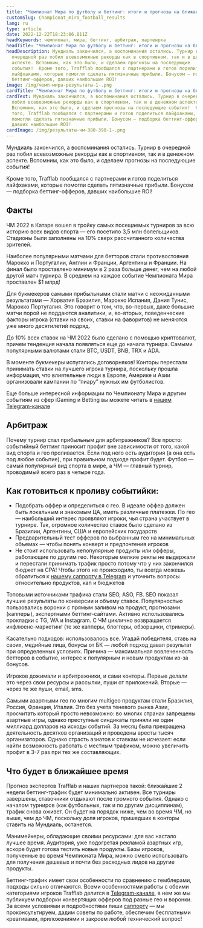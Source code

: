 ```yaml
---
title: "Чемпионат Мира по футболу и беттинг: итоги и прогнозы на ближайшее время"
customSlug: Championat_mira_football_results
lang: ru
type: article
date: 2022-12-22T18:23:06.811Z
headKeywords: чемпионат, мира, беттинг, арбитраж, партенрка
headTitle: "Чемпионат Мира по футболу и беттинг: итоги и прогнозы на ближайшее время"
headDescription: Мундиаль закончился, а воспоминания остались. Турнир в
  очередной раз побил всевозможные рекорды как в спортивном, так и в денежном
  аспекте. Вспомним, как это было, и сделаем прогнозы на последующие
  события!  Кроме того, Trafflab пообщался с партнерами и готов поделиться
  лайфхаками, которые помогли сделать пятизначные прибыли. Бонусом — подборка
  беттинг-офферов, давших наибольшие ROI!
image: /img/чемп-мира-результаты-1-.png
cardTitle: "Чемпионат Мира по футболу и беттинг: итоги и прогнозы на ближайшее время"
cardText: Мундиаль закончился, а воспоминания остались. Турнир в очередной раз
  побил всевозможные рекорды как в спортивном, так и в денежном аспекте.
  Вспомним, как это было, и сделаем прогнозы на последующие события!  Кроме
  того, Trafflab пообщался с партнерами и готов поделиться лайфхаками, которые
  помогли сделать пятизначные прибыли. Бонусом — подборка беттинг-офферов,
  давших наибольшие ROI!
cardImage: /img/результаты-чм-380-390-1-.png
---
```

Мундиаль закончился, а воспоминания остались. Турнир в очередной раз побил всевозможные рекорды как в спортивном, так и в денежном аспекте. Вспомним, как это было, и сделаем прогнозы на последующие события!

Кроме того, Trafflab пообщался с партнерами и готов поделиться лайфхаками, которые помогли сделать пятизначные прибыли. Бонусом — подборка беттинг-офферов, давших наибольшие ROI!

## Факты

ЧМ 2022 в Катаре вошел в тройку самых посещаемых турниров за всю историю всех видов спорта — его посетило 3,5 млн болельщиков. Стадионы были заполнены на 10% сверх рассчитанного количества зрителей.

Наиболее популярными матчами для бетторов стали противостояния Марокко и Португалии, Англии и Франции, Аргентины и Франции. На финал было проставлено минимум в 2 раза больше денег, чем на любой другой матч турнира. В среднем на каждое событие Чемпионата Мира проставлен $1 млрд!

Для букмекеров самыми прибыльными стали матчи с неожиданными результатами — Хорватия Бразилия, Марокко Испания, Дания Тунис, Марокко Португалия. Это говорит о том, что, во-первых, даже большие матчи порой не поддаются аналитики, и, во-вторых, поведенческие факторы игрока (ставки на своих, ставки на фаворитов) не меняются уже много десятилетий подряд.

До 10% всех ставок на ЧМ 2022 было сделано с помощью криптовалют, причем тенденция начала появляться еще до начала турнира. Самыми популярными валютами стали BTC, USDT, BNB, TRX и ADA.

В моменте букмекеры испугались договорняков! Конторы перестали принимать ставки на лучшего игрока турнира, поскольку прошла информация, что влиятельные люди в Европе, Америке и Азии организовали кампании по “пиару” нужных им футболистов.

Еще больше интересной информации по Чемпионату Мира и другим событиям из сфер iGaming и Betting вы можете читать в [нашем Telegram-канале](https://t.me/trafflabmedia)

## Арбитраж

Почему турнир стал прибыльным для арбитражников? Все просто: событийный беттинг приносит профит вне зависимости от того, какой вид спорта и гео проливается. Если под него есть аудитория (а она есть под любое событие), при правильном подходе профит будет. Футбол — самый популярный вид спорта в мире, а ЧМ — главный турнир, проводимый всего раз в четыре года.

## Как готовиться к проливу событийки:

* Подобрать оффер и определиться с гео. В идеале оффер должен быть локальным и знакомым ЦА, иметь различные платежки. По гео — наибольший интерес проявляют игроки, чья страна участвует в турнире. Так, огромное количество ставок было сделано из Бразилии, Аргентины, США и европейских государств
* Предварительный тест офферов по выбранным гео на минимальных объемах — чтобы понять конверт и предпочтения игроков
* Не стоит использовать непопулярные продукты или офферы, работающие по другим гео. Некоторые мелкие реклы не выдержали и перестали принимать трафик просто потому что у них закончился бюджет на CPA! Чтобы этого не происходило, ты всегда можешь обратиться к [нашему саппорту в Telegram](https://t.me/trafflab_cpa) и уточнить вопросы относительно продуктов, кап и бюджетов

Топовыми источниками трафика стали SEO, ASO, FB. SEO показал лучшие результаты по конверсии и объему ставок. Популярностью пользовались воронки с прямым заливом на продукт, прогнозами (капперы), экспертными беттинг-сайтами. Активно использовались прокладки с TG, WA и Instagram. С ЧМ циклично возвращается инфлюенс-маркетинг (те же капперы, блоггеры, обзорщики, стримеры).

Касательно подходов: использовалось все. Угадай победителя, ставь на своих, медийные лица, бонусы от БК — любой подход давал результат при определенных условиях. Причина — максимальная вовлеченность бетторов в событие, интерес к популярным и новым продуктам из-за бонусов.

Игроков дожимали и арбитражники, и сами конторы. Первые делали это через свои ресурсы и рассылки, пуши от приложений. Вторые — через те же пуши, email, sms.

Самыми азартными гео по многим multigeo продуктам стали Бразилия, Россия, Франция, Италия. Это без учета теневого рынка Азии, просчитать который просто невозможно: во многих странах запрещены азартные игры, однако преступные синдикаты приняли не один миллиард долларов на исходы событий. За месяц была прекращена деятельность десятков организаций и проведены аресты тысяч организаторов. Однако страсть азиатов к ставкам не исчезает: если найти возможность работать с местным трафиком, можно увеличить профит в 3-7 раз при тех же составляющих. 

## Что будет в ближайшее время

Прогноз экспертов Trafflab и наших партнеров такой: ближайшие 2 недели беттинг-трафик будет минимально активен. Все турниры завершены, ставочники отдыхают после громкого события. Однако с началом турниров (как футбольных, так и по другим дисциплинам), трафик снова оживет. Он будет на порядок ниже, чем во время ЧМ, но выше, чем до ЧМ, поскольку доля игроков, пришедших в конторы ставить на Мундиаль, останется.

Манимейкеры, обладающие своими ресурсами: для вас настало лучшее время. Аудитория, уже подогретая рекламой азартных игр, вскоре будет готова тестить новые продукты. Базы игроков, полученные во время Чемпионата Мира, можно смело использовать для получения дешевых и почти без расходных лидов на другие продукты.

Беттинг-трафик имеет свои особенности по сравнению с гемблерами, подходы сильно отличаются. Всеми особенностями работы с обеими категориями игроков Trafflab делится в [Telegram-канале](https://t.me/trafflabmedia), в нем же мы публикуем подборки конвертящих офферов под разные гео и воронки. За всеми условиями и подробностями пиши [саппорту](https://t.me/trafflab_cpa) — мы проконсультируем, дадим советы по работе, обеспечим бесплатными креативами, приложениями и закроем любой технический вопрос!
